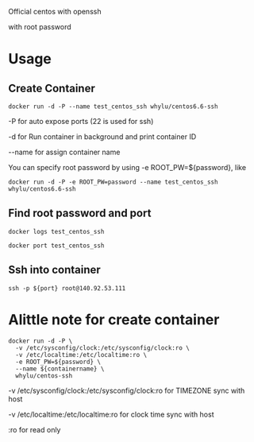 Official centos with openssh

with root password

# Usage
## Create Container
```
docker run -d -P --name test_centos_ssh whylu/centos6.6-ssh
```
-P for auto expose ports (22 is used for ssh)

-d for Run container in background and print container ID

--name for assign container name


You can specify root password by using -e ROOT_PW=${password}, like 
```
docker run -d -P -e ROOT_PW=password --name test_centos_ssh whylu/centos6.6-ssh
```


## Find root password and port
```
docker logs test_centos_ssh
```
```
docker port test_centos_ssh
```


## Ssh into container
```
ssh -p ${port} root@140.92.53.111
```


# Alittle note for create container
```
docker run -d -P \
  -v /etc/sysconfig/clock:/etc/sysconfig/clock:ro \
  -v /etc/localtime:/etc/localtime:ro \
  -e ROOT_PW=${password} \
  --name ${containername} \
  whylu/centos-ssh
```
-v /etc/sysconfig/clock:/etc/sysconfig/clock:ro  for TIMEZONE sync with host

-v /etc/localtime:/etc/localtime:ro for clock time  sync with host

:ro for read only


